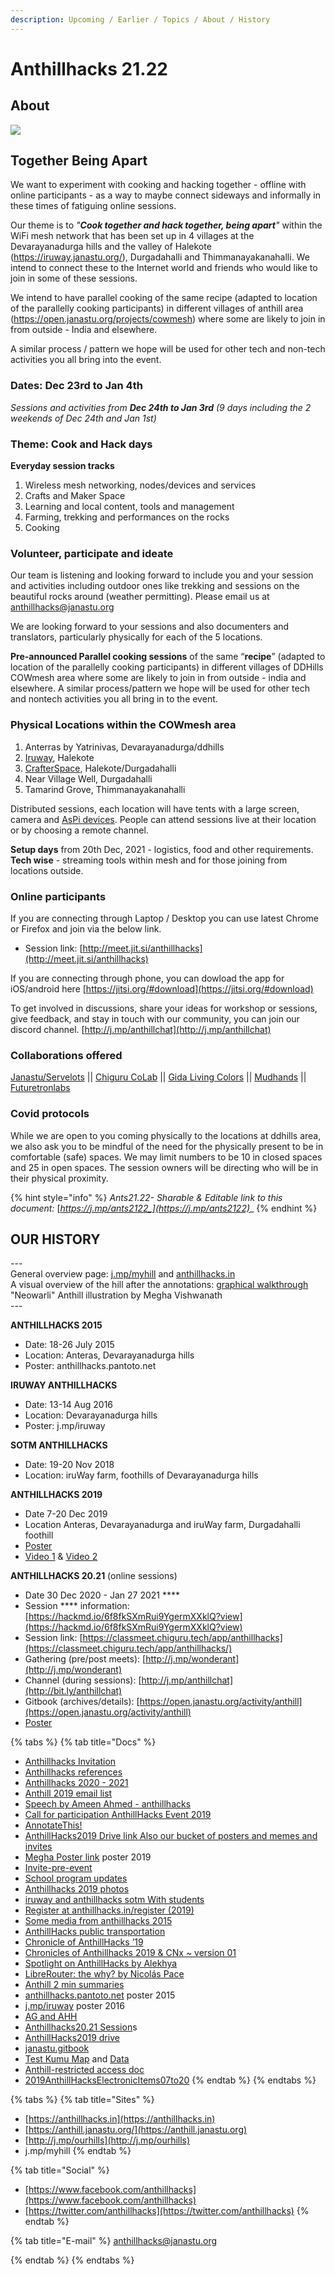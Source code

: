 ```yaml
---
description: Upcoming / Earlier / Topics / About / History
---
```


# Anthillhacks 21.22

## **About**

![](../.gitbook/assets/Anthillhacks21.21.jpg)

## **T**ogether Being Apart

We want to experiment with cooking and hacking together - offline with online participants - as a way to maybe connect sideways and informally in these times of fatiguing online sessions.

Our theme is to _"**Cook together and hack together, being apart**"_ within the WiFi mesh network that has been set up in 4 villages at the Devarayanadurga hills and the valley of Halekote (https://iruway.janastu.org/), Durgadahalli and Thimmanayakanahalli. We intend to connect these to the Internet world and friends who would like to join in some of these sessions.

We intend to have parallel cooking of the same recipe (adapted to location of the parallelly cooking participants) in different villages of anthill area (https://open.janastu.org/projects/cowmesh) where some are likely to join in from outside - India and elsewhere.

A similar process / pattern we hope will be used for other tech and non-tech activities you all bring into the event.

### Dates: Dec 23rd to Jan 4th <a href="#dates-dec-23rd-to-jan-4th" id="dates-dec-23rd-to-jan-4th"></a>

_Sessions and activities from **Dec 24th to Jan 3rd** (9 days including the 2 weekends of Dec 24th and Jan 1st)_

### Theme: Cook and Hack days <a href="#theme-cook-and-hack-days" id="theme-cook-and-hack-days"></a>

**Everyday session tracks**

1. Wireless mesh networking, nodes/devices and services
2. Crafts and Maker Space
3. Learning and local content, tools and management
4. Farming, trekking and performances on the rocks
5. Cooking

### Volunteer, participate and ideate <a href="#volunteer-participate-and-ideate" id="volunteer-participate-and-ideate"></a>

Our team is listening and looking forward to include you and your session and activities including outdoor ones like trekking and sessions on the beautiful rocks around (weather permitting). Please email us at [anthillhacks@janastu.org](mailto:anthillhacks@janastu.org)

We are looking forward to your sessions and also documenters and translators, particularly physically for each of the 5 locations.

**Pre-announced Parallel cooking sessions** of the same “**recipe**” (adapted to location of the parallelly cooking participants) in different villages of DDHills COWmesh area where some are likely to join in from outside - india and elsewhere. A similar process/pattern we hope will be used for other tech and nontech activities you all bring in to the event.

### Physical Locations within the COWmesh area <a href="#physical-locations-within-the-cowmesh-area" id="physical-locations-within-the-cowmesh-area"></a>

1. Anterras by Yatrinivas, Devarayanadurga/ddhills
2. [Iruway](https://iruway.janastu.org), Halekote
3. [CrafterSpace](https://crafts.janastu.org), Halekote/Durgadahalli
4. Near Village Well, Durgadahalli
5. Tamarind Grove, Thimmanayakanahalli

Distributed sessions, each location will have tents with a large screen, camera and [AsPi devices](https://blog.janastu.org). People can attend sessions live at their location or by choosing a remote channel.

**Setup days** from 20th Dec, 2021 - logistics, food and other requirements.\
**Tech wise** - streaming tools within mesh and for those joining from locations outside.

### Online participants

If you are connecting through Laptop / Desktop you can use latest Chrome or Firefox and join via the below link.

* Session link: [http://meet.jit.si/anthillhacks](http://meet.jit.si/anthillhacks)

If you are connecting through phone, you can dowload the app for iOS/android here [https://jitsi.org/#download](https://jitsi.org/#download)

To get involved in discussions, share your ideas for workshop or sessions, give feedback, and stay in touch with our community, you can join our discord channel. [http://j.mp/anthillchat](http://j.mp/anthillchat)

### Collaborations offered <a href="#collaborations-offered" id="collaborations-offered"></a>

[Janastu/Servelots](https://janastu.org) || [Chiguru CoLab](https://chigurucolab.com) || [Gida Living Colors](https://www.instagram.com/gida\_livingcolours/) || [Mudhands](https://mudhands.com) || [Futuretronlabs](https://www.futuretronlabs.in)

### Covid protocols <a href="#covid-protocols" id="covid-protocols"></a>

While we are open to you coming physically to the locations at ddhills area, we also ask you to be mindful of the need for the physically present to be in comfortable (safe) spaces. We may limit numbers to be 10 in closed spaces and 25 in open spaces. The session owners will be directing who will be in their physical proximity.

{% hint style="info" %}
_Ants21.22- Sharable & Editable link to this document:_ [_https://j.mp/ants2122_](https://j.mp/ants2122)__
{% endhint %}

## OUR HISTORY

\---\
General overview page: [j.mp/myhill](http://j.mp/myhill) and [anthillhacks.in](https://anthillhacks.in)\
A visual overview of the hill after the annotations: [graphical walkthrough](https://anthill.janastu.org/walkthrough.html) "Neowarli" Anthill illustration by Megha Vishwanath\
\---

**ANTHILLHACKS 2015**

* Date: 18-26 July 2015&#x20;
* Location: Anteras, Devarayanadurga hills&#x20;
* Poster: anthillhacks.pantoto.net

**IRUWAY ANTHILLHACKS**

* Date: 13-14 Aug 2016&#x20;
* Location: Devarayanadurga hills&#x20;
* Poster: j.mp/iruway

**SOTM ANTHILLHACKS**&#x20;

* Date: 19-20 Nov 2018
* Location: iruWay farm, foothills of Devarayanadurga hills

**ANTHILLHACKS 2019**

* Date 7-20 Dec 2019&#x20;
* Location Anteras, Devarayanadurga and iruWay farm, Durgadahalli foothill
* [Poster](https://drive.google.com/file/d/1ALnVkESjv2K4tA6Z4tWB7shcPi-l4aR4/view)
* [Video 1](https://vimeo.com/392178753) &  [Video 2](https://vimeo.com/390408799)

**ANTHILLHACKS 20.21** (online sessions)

* Date 30 Dec 2020 -  Jan 27 2021 ****&#x20;
* Session **** information: [https://hackmd.io/6f8fkSXmRui9YgermXXklQ?view](https://hackmd.io/6f8fkSXmRui9YgermXXklQ?view)
* Session link:  [https://classmeet.chiguru.tech/app/anthillhacks](https://classmeet.chiguru.tech/app/anthillhacks/)
* Gathering (pre/post meets): [http://j.mp/wonderant](http://j.mp/wonderant)
* Channel (during sessions): [http://j.mp/anthillchat](http://bit.ly/anthillchat)
* Gitbook (archives/details): [https://open.janastu.org/activity/anthill](https://open.janastu.org/activity/anthill)
* [Poster](https://drive.google.com/file/d/1azzGlwuieHLys1FmhQEthIQT74G1gYlA/view)

{% tabs %}
{% tab title="Docs" %}
* [Anthillhacks Invitation](https://hackmd.io/0QQjiiCoS9WLOwKXjfw5Hg)
* [Anthillhacks references](https://hackmd.io/THg9fxMhRnarWiRxSITj4Q)
* [Anthillhacks 2020 - 2021](https://hackmd.io/xMOBarH7TCyq1hKzWMR0Jg?view)
* [Anthill 2019 email list](https://docs.google.com/document/d/1dlmmpMHxe2QOUtwy8TQKtSBQ2lph2ApTrPult4rzXNE/edit)
* [Speech by Ameen Ahmed - anthillhacks](https://docs.google.com/document/d/1Nd67QG2y-yjT-yj6RP6gV87SHc1uweMB5GSkzAIrzwU/edit)
* [Call for participation AnthillHacks Event 2019](https://docs.google.com/document/d/1b01g49R2ZRbTsHQ6p2JpQv154aZ86DQBWlP2lMBBDKE/edit#heading=h.6agwfv2ievb1)
* [AnnotateThis!](https://docs.google.com/document/d/1ZJqvflU9Biat7n2axYdXE9YMQG0SKnJdn7d4tVriUtg/edit)
* [AnthillHacks2019 Drive link Also our bucket of posters and memes and invites](https://drive.google.com/drive/folders/1ibLrBu5b8RxhA176wNAXvgPW8diFnpNB?usp=sharing)
* [Megha Poster link](https://drive.google.com/drive/folders/1iVQGf10okx0XyC1CUCTA4jdzHAw-KLng?usp=sharing)  poster 2019
* [Invite-pre-event](https://docs.google.com/document/d/19nFoEmDa0SToNqqnDH7BzXmoMDhX\_3myM21Z5MWVuQw/edit?usp=sharing)
* [School program updates](https://docs.google.com/document/d/1rtE9majdZqo-wJrTbtuPDuMVhHs6-uwQzSQsO3vTov0/edit?usp=sharing)
* [Anthillhacks 2019 photos](https://photos.app.goo.gl/ZXd5uxMeEcaYY8rdA)
* [iruway and anthillhacks sotm With students](https://photos.app.goo.gl/1WxQn4gPBG6DZnPG8)
* [Register at anthillhacks.in/register (2019)](https://forms.gle/GrWVcvdRLYNRL62LA)
* [Some media from anthillhacks 2015](https://hackmd.io/THg9fxMhRnarWiRxSITj4Q)
* [AnthillHacks public transportation](https://hackmd.io/e5bpiJzMT-GdsLdl23Tz4Q)
* [Chronicle of AnthillHacks ’19](https://themanikantan.medium.com/anthill-hacks19-87369b19b59c)
* [Chronicles of Anthillhacks 2019 & CNx \~ version 01](https://files.janastu.org/s/ETcjtTzgYr5Qjtw)
* [Spotlight on AnthillHacks by Alekhya](https://vimeo.com/392178753)
* [LibreRouter: the why? by Nicolás Pace](https://vimeo.com/390408799)
* [Anthill 2 min summaries](https://janastu.github.io/maaya/examples/)
* [anthillhacks.pantoto.net](https://anthillhacks.pantoto.net) poster 2015
* &#x20;[j.mp/iruway](http://j.mp/iruway) poster 2016
* [AG and AHH](https://hackmd.io/FFzPF2RZRCSuQMyaRRu9Iw)
* [Anthillhacks20.21 Session](https://files.janastu.org/s/cZprCcGcj4DXRsH)s
* [AnthillHacks2019 drive](https://drive.google.com/drive/folders/1ibLrBu5b8RxhA176wNAXvgPW8diFnpNB?usp=sharing)
* [janastu.gitbook](https://janastu.gitbook.io/anthillhacks/)
* [Test Kumu Map](https://embed.kumu.io/e69c048e410f2ad69e6994e4c27eb64e) and [Data](https://docs.google.com/spreadsheets/d/1eGivGIOd541o-IRvGqM5WQN0P1uEz9K5ajXqAc8v3ds/edit?usp=sharing)&#x20;
* [Anthill-restricted access doc](https://docs.google.com/document/d/1lk5RhtMIBl14KJ\_3vMGXKmxb0MY2gtlCU5zZhl5ilXo/edit?usp=sharing)
* [2019AnthillHacksElectronicItems07to20](https://docs.google.com/spreadsheets/d/1CvJ7xNfW54Rld1Aqz68loMdm6TIMF0ZgxuJ1X-58ROg/edit?usp=sharing)
{% endtab %}
{% endtabs %}

{% tabs %}
{% tab title="Sites" %}
* [https://anthillhacks.in](https://anthillhacks.in)
* [https://anthill.janastu.org/](https://anthill.janastu.org)
* [http://j.mp/ourhills](http://j.mp/ourhills)
* j.mp/myhill
{% endtab %}

{% tab title="Social" %}
* [https://www.facebook.com/anthillhacks](https://www.facebook.com/anthillhacks)
* [https://twitter.com/anthillhacks](https://twitter.com/anthillhacks)
{% endtab %}

{% tab title="E-mail" %}
anthillhacks@janastu.org


{% endtab %}
{% endtabs %}



